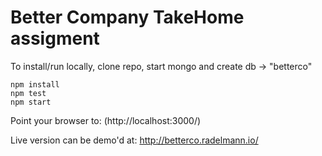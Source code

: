 # Better Company TakeHome assigment

To install/run locally, clone repo, start mongo and create db -> "betterco" 
```
npm install
npm test
npm start
```
Point your browser to: (http://localhost:3000/)

Live version can be demo'd at: http://betterco.radelmann.io/
